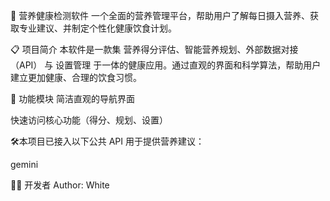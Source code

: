 🥗 营养健康检测软件
一个全面的营养管理平台，帮助用户了解每日摄入营养、获取专业建议、并制定个性化健康饮食计划。

📋 项目简介
本软件是一款集 营养得分评估、智能营养规划、外部数据对接（API） 与 设置管理 于一体的健康应用。通过直观的界面和科学算法，帮助用户建立更加健康、合理的饮食习惯。

📌 功能模块
简洁直观的导航界面

快速访问核心功能（得分、规划、设置）

🛠️本项目已接入以下公共 API 用于提供营养建议：

gemini

🙋‍♂️ 开发者
Author: White

